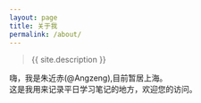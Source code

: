```yaml
---
layout: page
title: 关于我
permalink: /about/
---
```


>{{ site.description }}  

嗨，我是朱近赤(@Angzeng),目前暂居上海。  
这是我用来记录平日学习笔记的地方，欢迎您的访问。